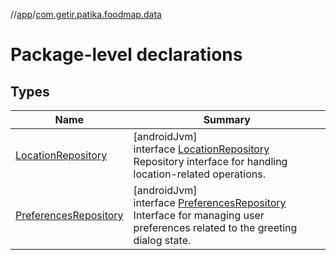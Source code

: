 //[app](../../index.md)/[com.getir.patika.foodmap.data](index.md)

# Package-level declarations

## Types

| Name | Summary |
|---|---|
| [LocationRepository](-location-repository/index.md) | [androidJvm]<br>interface [LocationRepository](-location-repository/index.md)<br>Repository interface for handling location-related operations. |
| [PreferencesRepository](-preferences-repository/index.md) | [androidJvm]<br>interface [PreferencesRepository](-preferences-repository/index.md)<br>Interface for managing user preferences related to the greeting dialog state. |

